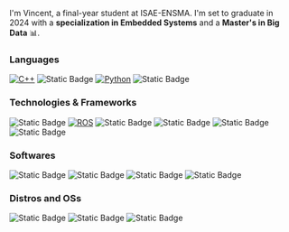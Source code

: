 I'm Vincent, a final-year student at ISAE-ENSMA. I'm set to graduate in 2024 with a **specialization in Embedded Systems** and a **Master's in Big Data** 📊.

### Languages 
[![C++](https://img.shields.io/badge/c++-blue?style=for-the-badge&logo=cplusplus)]()
![Static Badge](https://img.shields.io/badge/C-%23A8B9CC?style=for-the-badge&logo=c&logoColor=white)
[![Python](https://img.shields.io/badge/python-yellow?style=for-the-badge&logo=python)]()
![Static Badge](https://img.shields.io/badge/gnu_bash-%234EAA25?style=for-the-badge&logo=gnubash&logoColor=white)

### Technologies & Frameworks
![Static Badge](https://img.shields.io/badge/docker-blue?style=for-the-badge&logo=docker&logoColor=white)
[![ROS](https://img.shields.io/badge/ROS-black?style=for-the-badge&logo=ros&logoSize=auto)]()
![Static Badge](https://img.shields.io/badge/Arduino-%2300878F?style=for-the-badge&logo=arduino&logoColor=white&logoSize=auto)
![Static Badge](https://img.shields.io/badge/STM32-%2303234B?style=for-the-badge&logo=stmicroelectronics&logoColor=white&logoSize=auto)
![Static Badge](https://img.shields.io/badge/arm64-%230091BD?style=for-the-badge&logo=arm&logoColor=white&logoSize=auto)
![Static Badge](https://img.shields.io/badge/Raspberry_Pi-%23A22846?style=for-the-badge&logo=raspberrypi&logoColor=white&logoSize=large)

### Softwares

![Static Badge](https://img.shields.io/badge/blender-orange?style=for-the-badge&logo=blender&logoColor=white&logoSize=auto)
![Static Badge](https://img.shields.io/badge/git-%23F05032?style=for-the-badge&logo=git&logoColor=white&logoSize=auto)
![Static Badge](https://img.shields.io/badge/KiCad-%23314CB0?style=for-the-badge&logo=kicad&logoColor=white&logoSize=auto)
![Static Badge](https://img.shields.io/badge/Unity-%23FFFFFF?style=for-the-badge&logo=unity&logoColor=black&logoSize=auto)

### Distros and OSs

![Static Badge](https://img.shields.io/badge/Linux-%23FCC624?style=for-the-badge&logo=linux&logoColor=black&logoSize=auto)
![Static Badge](https://img.shields.io/badge/Ubuntu-%23E95420?style=for-the-badge&logo=ubuntu&logoColor=white&logoSize=auto)
![Static Badge](https://img.shields.io/badge/Kubuntu-%230079C1?style=for-the-badge&logo=kubuntu&logoColor=white&logoSize=auto)
